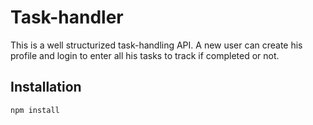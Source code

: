 # Task-handler

This is a well structurized task-handling API. A new user can create his profile and login to enter all his tasks to track if completed or not.


## Installation
````npm install ````
